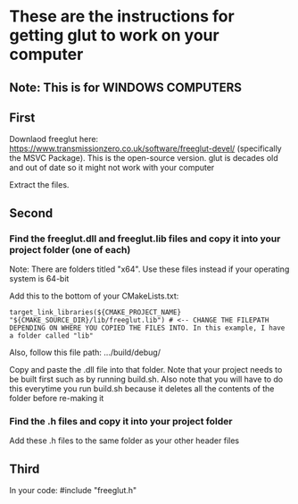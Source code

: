 # These are the instructions for getting glut to work on your computer
## Note: This is for WINDOWS COMPUTERS


## First

Downlaod freeglut here: https://www.transmissionzero.co.uk/software/freeglut-devel/ (specifically the MSVC Package).
This is the open-source version. glut is decades old and out of date so it might not work with your computer

Extract the files.


## Second

### Find the freeglut.dll and freeglut.lib files and copy it into your project folder (one of each)

Note: There are folders titled "x64". Use these files instead if your operating system is 64-bit

Add this to the bottom of your CMakeLists.txt:
```
target_link_libraries(${CMAKE_PROJECT_NAME} "${CMAKE_SOURCE_DIR}/lib/freeglut.lib") # <-- CHANGE THE FILEPATH DEPENDING ON WHERE YOU COPIED THE FILES INTO. In this example, I have a folder called "lib"
```

Also, follow this file path: .../build/debug/

Copy and paste the .dll file into that folder. Note that your project needs to be built first such as by running build.sh. Also note that you will have to do this everytime you run build.sh because it deletes all the contents of the folder before re-making it


### Find the .h files and copy it into your project folder

Add these .h files to the same folder as your other header files


## Third

In your code: #include "freeglut.h"

